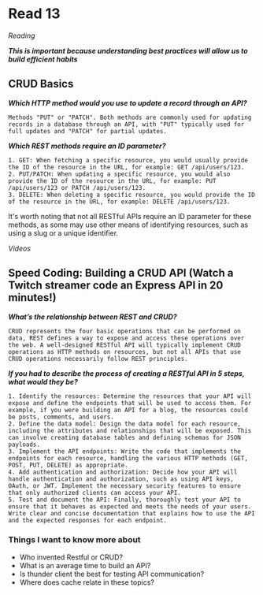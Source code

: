 # Read 13

*Reading*

***This is important because understanding best practices will allow us to build efficient habits***

## CRUD Basics

***Which HTTP method would you use to update a record through an API?***

	Methods "PUT" or "PATCH". Both methods are commonly used for updating records in a database through an API, with "PUT" typically used for full updates and "PATCH" for partial updates.

***Which REST methods require an ID parameter?***

    1. GET: When fetching a specific resource, you would usually provide the ID of the resource in the URL, for example: GET /api/users/123.
    2. PUT/PATCH: When updating a specific resource, you would also provide the ID of the resource in the URL, for example: PUT /api/users/123 or PATCH /api/users/123.
    3. DELETE: When deleting a specific resource, you would provide the ID of the resource in the URL, for example: DELETE /api/users/123.
It's worth noting that not all RESTful APIs require an ID parameter for these methods, as some may use other means of identifying resources, such as using a slug or a unique identifier.

*Videos*

## Speed Coding: Building a CRUD API (Watch a Twitch streamer code an Express API in 20 minutes!)

***What’s the relationship between REST and CRUD?***

	CRUD represents the four basic operations that can be performed on data, REST defines a way to expose and access these operations over the web. A well-designed RESTful API will typically implement CRUD operations as HTTP methods on resources, but not all APIs that use CRUD operations necessarily follow REST principles.

***If you had to describe the process of creating a RESTful API in 5 steps, what would they be?***

    1. Identify the resources: Determine the resources that your API will expose and define the endpoints that will be used to access them. For example, if you were building an API for a blog, the resources could be posts, comments, and users.
    2. Define the data model: Design the data model for each resource, including the attributes and relationships that will be exposed. This can involve creating database tables and defining schemas for JSON payloads.
    3. Implement the API endpoints: Write the code that implements the endpoints for each resource, handling the various HTTP methods (GET, POST, PUT, DELETE) as appropriate.
    4. Add authentication and authorization: Decide how your API will handle authentication and authorization, such as using API keys, OAuth, or JWT. Implement the necessary security features to ensure that only authorized clients can access your API.
    5. Test and document the API: Finally, thoroughly test your API to ensure that it behaves as expected and meets the needs of your users. Write clear and concise documentation that explains how to use the API and the expected responses for each endpoint.

### Things I want to know more about

- Who invented Restful or CRUD?
- What is an average time to build an API?
- Is thunder client the best for testing API communication?
- Where does cache relate in these topics?
